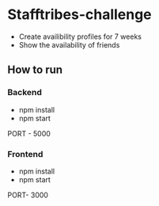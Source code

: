 # Stafftribes-challenge

- Create availibility profiles for 7 weeks
- Show the availability of friends

## How to run
### Backend
- npm install
- npm start   

PORT - 5000

### Frontend
- npm install
- npm start   

PORT- 3000